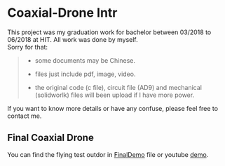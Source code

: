 # Coaxial-Drone Intr
This project was my graduation work for bachelor between 03/2018 to 06/2018 at HIT. All work was done by myself.  
Sorry for that:  
>* some documents may be Chinese.  
>- files just include pdf, image, video.  
>* the original code (c file), circuit file (AD9) and mechanical (solidworlk) files will been upload if I have more power.  
  
If you want to know more details or have any confuse, please feel free to contact me.  

## Final Coaxial Drone
You can find the flying test outdor in [FinalDemo](FinalDemo) file or youtube [demo](https://youtu.be/suYacs0YX5w).
